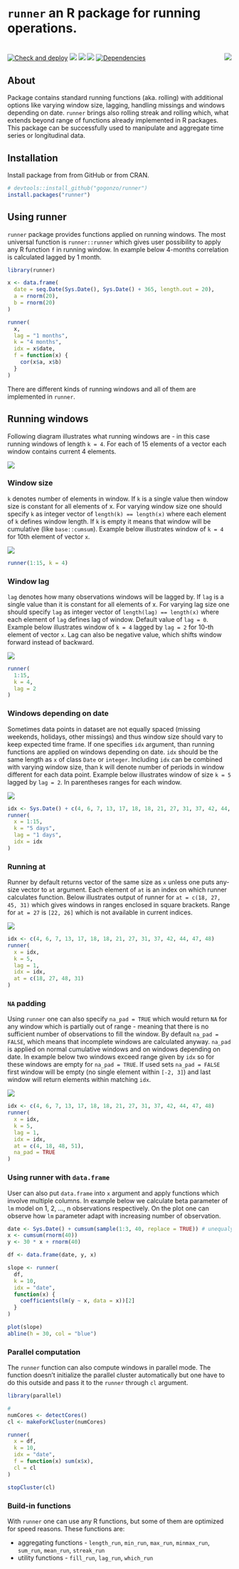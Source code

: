 # `runner` an R package for running operations.

# <img src="man/figures/hexlogo.png" align="right" />

<!-- badges: start -->

[![Check and deploy](https://github.com/gogonzo/runner/workflows/Check%20and%20deploy/badge.svg)](https://github.com/gogonzo/runner/actions)
[![](https://cranlogs.r-pkg.org/badges/runner)](https://CRAN.R-project.org/package=runner)
[![](https://ci.appveyor.com/api/projects/status/github/gogonzo/runner?branch=master&svg=true)](https://ci.appveyor.com/project/gogonzo/runner)
[![](https://codecov.io/gh/gogonzo/runner/branch/master/graph/badge.svg)](https://codecov.io/gh/gogonzo/runner/branch/master)
[![Dependencies](https://tinyverse.netlify.com/badge/runner)](https://cran.r-project.org/package=runner)
<!-- badges: end -->

## About

Package contains standard running functions (aka. rolling) with
additional options like varying window size, lagging, handling missings
and windows depending on date. `runner` brings also rolling streak and
rolling which, what extends beyond range of functions already
implemented in R packages. This package can be successfully used to
manipulate and aggregate time series or longitudinal data.

## Installation

Install package from from GitHub or from CRAN.

``` r
# devtools::install_github("gogonzo/runner")
install.packages("runner")
```

## Using runner

`runner` package provides functions applied on running windows. The most
universal function is `runner::runner` which gives user possibility to
apply any R function `f` in running window. In example below 4-months
correlation is calculated lagged by 1 month.

``` r
library(runner)

x <- data.frame(
  date = seq.Date(Sys.Date(), Sys.Date() + 365, length.out = 20),
  a = rnorm(20),
  b = rnorm(20)
)

runner(
  x, 
  lag = "1 months",
  k = "4 months", 
  idx = x$date, 
  f = function(x) {
    cor(x$a, x$b)
  }
)
```

There are different kinds of running windows and all of them are
implemented in `runner`.

## Running windows

Following diagram illustrates what running windows are - in this case
running windows of length `k = 4`. For each of 15 elements of a vector
each window contains current 4 elements.

![](man/figures/incrementalindex.png)

### Window size

`k` denotes number of elements in window. If `k` is a single value then
window size is constant for all elements of x. For varying window size
one should specify `k` as integer vector of `length(k) == length(x)`
where each element of `k` defines window length. If `k` is empty it
means that window will be cumulative (like `base::cumsum`). Example
below illustrates window of `k = 4` for 10th element of vector `x`.

![](man/figures/constantwindow.png)

``` r
runner(1:15, k = 4)
```

### Window lag

`lag` denotes how many observations windows will be lagged by. If `lag`
is a single value than it is constant for all elements of x. For varying
lag size one should specify `lag` as integer vector of
`length(lag) == length(x)` where each element of `lag` defines lag of
window. Default value of `lag = 0`. Example below illustrates window of
`k = 4` lagged by `lag = 2` for 10-th element of vector `x`. Lag can
also be negative value, which shifts window forward instead of backward.

![](man/figures/laggedwindowklag.png)

``` r
runner(
  1:15, 
  k = 4, 
  lag = 2
)
```

### Windows depending on date

Sometimes data points in dataset are not equally spaced (missing
weekends, holidays, other missings) and thus window size should vary to
keep expected time frame. If one specifies `idx` argument, than running
functions are applied on windows depending on date. `idx` should be the
same length as `x` of class `Date` or `integer`. Including `idx` can be
combined with varying window size, than k will denote number of periods
in window different for each data point. Example below illustrates
window of size `k = 5` lagged by `lag = 2`. In parentheses ranges for
each window.

![](man/figures/runningdatewindows.png)

``` r
idx <- Sys.Date() + c(4, 6, 7, 13, 17, 18, 18, 21, 27, 31, 37, 42, 44, 47, 48)
runner(
  x = 1:15, 
  k = "5 days", 
  lag = "1 days", 
  idx = idx
)
```

### Running at

Runner by default returns vector of the same size as `x` unless one puts
any-size vector to `at` argument. Each element of `at` is an index on
which runner calculates function. Below illustrates output of runner for
`at = c(18, 27, 45, 31)` which gives windows in ranges enclosed in
square brackets. Range for `at = 27` is `[22, 26]` which is not
available in current indices.

![](man/figures/runnerat.png)

``` r
idx <- c(4, 6, 7, 13, 17, 18, 18, 21, 27, 31, 37, 42, 44, 47, 48)
runner(
  x = idx, 
  k = 5, 
  lag = 1, 
  idx = idx, 
  at = c(18, 27, 48, 31)
)
```

### `NA` padding

Using `runner` one can also specify `na_pad = TRUE` which would return
`NA` for any window which is partially out of range - meaning that there
is no sufficient number of observations to fill the window. By default
`na_pad = FALSE`, which means that incomplete windows are calculated
anyway. `na_pad` is applied on normal cumulative windows and on windows
depending on date. In example below two windows exceed range given by
`idx` so for these windows are empty for `na_pad = TRUE`. If used sets
`na_pad = FALSE` first window will be empty (no single element within
`[-2, 3]`) and last window will return elements within matching `idx`.

![](man/figures/runneratdatenapad.png)

``` r
idx <- c(4, 6, 7, 13, 17, 18, 18, 21, 27, 31, 37, 42, 44, 47, 48)
runner(
  x = idx, 
  k = 5, 
  lag = 1, 
  idx = idx, 
  at = c(4, 18, 48, 51),
  na_pad = TRUE
)
```

### Using runner with `data.frame`

User can also put `data.frame` into `x` argument and apply functions
which involve multiple columns. In example below we calculate beta
parameter of `lm` model on 1, 2, …, n observations respectively. On the
plot one can observe how `lm` parameter adapt with increasing number of
observation.

``` r
date <- Sys.Date() + cumsum(sample(1:3, 40, replace = TRUE)) # unequaly spaced time series
x <- cumsum(rnorm(40))
y <- 30 * x + rnorm(40)

df <- data.frame(date, y, x)

slope <- runner(
  df,
  k = 10,
  idx = "date",
  function(x) {
    coefficients(lm(y ~ x, data = x))[2]
  }
)

plot(slope)
abline(h = 30, col = "blue")
```

### Parallel computation

The `runner` function can also compute windows in parallel mode. The
function doesn’t initialize the parallel cluster automatically but one
have to do this outside and pass it to the `runner` through `cl`
argument.

``` r
library(parallel)

# 
numCores <- detectCores()
cl <- makeForkCluster(numCores)

runner(
  x = df,
  k = 10,
  idx = "date",
  f = function(x) sum(x$x),
  cl = cl
)

stopCluster(cl)
```

### Build-in functions

With `runner` one can use any R functions, but some of them are
optimized for speed reasons. These functions are:  
- aggregating functions - `length_run`, `min_run`, `max_run`,
`minmax_run`, `sum_run`, `mean_run`, `streak_run`  
- utility functions - `fill_run`, `lag_run`, `which_run`
